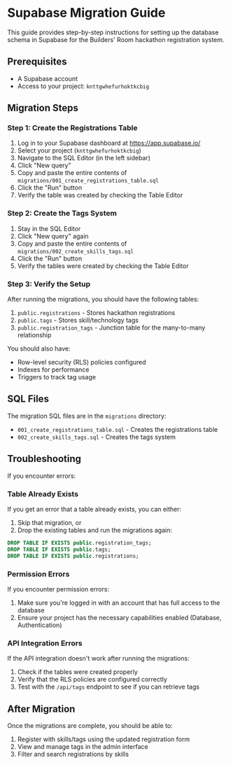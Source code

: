 # Supabase Migration Guide

This guide provides step-by-step instructions for setting up the database schema in Supabase for the Builders' Room hackathon registration system.

## Prerequisites

- A Supabase account
- Access to your project: `knttgwhefurhoktkcbig`

## Migration Steps

### Step 1: Create the Registrations Table

1. Log in to your Supabase dashboard at https://app.supabase.io/
2. Select your project (`knttgwhefurhoktkcbig`)
3. Navigate to the SQL Editor (in the left sidebar)
4. Click "New query"
5. Copy and paste the entire contents of `migrations/001_create_registrations_table.sql`
6. Click the "Run" button
7. Verify the table was created by checking the Table Editor

### Step 2: Create the Tags System

1. Stay in the SQL Editor
2. Click "New query" again
3. Copy and paste the entire contents of `migrations/002_create_skills_tags.sql`
4. Click the "Run" button
5. Verify the tables were created by checking the Table Editor

### Step 3: Verify the Setup

After running the migrations, you should have the following tables:

1. `public.registrations` - Stores hackathon registrations
2. `public.tags` - Stores skill/technology tags
3. `public.registration_tags` - Junction table for the many-to-many relationship

You should also have:

- Row-level security (RLS) policies configured
- Indexes for performance
- Triggers to track tag usage

## SQL Files

The migration SQL files are in the `migrations` directory:

- `001_create_registrations_table.sql` - Creates the registrations table
- `002_create_skills_tags.sql` - Creates the tags system

## Troubleshooting

If you encounter errors:

### Table Already Exists

If you get an error that a table already exists, you can either:

1. Skip that migration, or
2. Drop the existing tables and run the migrations again:

```sql
DROP TABLE IF EXISTS public.registration_tags;
DROP TABLE IF EXISTS public.tags;
DROP TABLE IF EXISTS public.registrations;
```

### Permission Errors

If you encounter permission errors:

1. Make sure you're logged in with an account that has full access to the database
2. Ensure your project has the necessary capabilities enabled (Database, Authentication)

### API Integration Errors

If the API integration doesn't work after running the migrations:

1. Check if the tables were created properly
2. Verify that the RLS policies are configured correctly
3. Test with the `/api/tags` endpoint to see if you can retrieve tags

## After Migration

Once the migrations are complete, you should be able to:

1. Register with skills/tags using the updated registration form
2. View and manage tags in the admin interface
3. Filter and search registrations by skills
